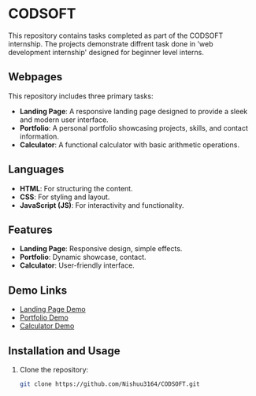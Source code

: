 # CODSOFT

This repository contains tasks completed as part of the CODSOFT internship. The projects demonstrate diffrent task done in 'web development internship' designed for beginner level interns.
## Webpages

This repository includes three primary tasks:
- **Landing Page**: A responsive landing page designed to provide a sleek and modern user interface.
- **Portfolio**: A personal portfolio showcasing projects, skills, and contact information.
- **Calculator**: A functional calculator with basic arithmetic operations.

## Languages

- **HTML**: For structuring the content.
- **CSS**: For styling and layout.
- **JavaScript (JS)**: For interactivity and functionality.

## Features

- **Landing Page**: Responsive design, simple effects.
- **Portfolio**: Dynamic showcase, contact.
- **Calculator**: User-friendly interface.


## Demo Links

- [Landing Page Demo](https://nishuu3164.github.io/CODSOFT/level1_Task1/one.html)
- [Portfolio Demo](https://nishuu3164.github.io/CODSOFT/level1_task2/two.html)
- [Calculator Demo](https://nishuu3164.github.io/CODSOFT/level1_task3/index.html)

## Installation and Usage

1. Clone the repository:
   ```sh
   git clone https://github.com/Nishuu3164/CODSOFT.git
